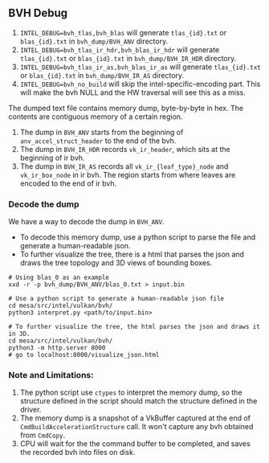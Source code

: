 ## BVH Debug

1. `INTEL_DEBUG=bvh_tlas,bvh_blas` will generate `tlas_{id}.txt` or `blas_{id}.txt` in `bvh_dump/BVH_ANV` directory.
2. `INTEL_DEBUG=bvh_tlas_ir_hdr,bvh_blas_ir_hdr` will generate `tlas_{id}.txt` or `blas_{id}.txt` in `bvh_dump/BVH_IR_HDR` directory.
3. `INTEL_DEBUG=bvh_tlas_ir_as,bvh_blas_ir_as` will generate `tlas_{id}.txt` or `blas_{id}.txt` in `bvh_dump/BVH_IR_AS` directory.
4. `INTEL_DEBUG=bvh_no_build` will skip the intel-specific-encoding part. This will make the bvh NULL and the HW traversal will see this as a miss.

The dumped text file contains memory dump, byte-by-byte in hex. The contents are contiguous memory of a certain region.
1. The dump in `BVH_ANV` starts from the beginning of `anv_accel_struct_header` to the end of the bvh.
2. The dump in `BVH_IR_HDR` records `vk_ir_header`, which sits at the beginning of ir bvh.
3. The dump in `BVH_IR_AS` records all `vk_ir_{leaf_type}_node` and  `vk_ir_box_node` in ir bvh. The region starts from where leaves are encoded to the end of ir bvh.

### Decode the dump

We have a way to decode the dump in `BVH_ANV`.
- To decode this memory dump, use a python script to parse the file and generate a human-readable json.
- To further visualize the tree, there is a html that parses the json and draws the tree topology and 3D views of bounding boxes.

```
# Using blas_0 as an example
xxd -r -p bvh_dump/BVH_ANV/blas_0.txt > input.bin

# Use a python script to generate a human-readable json file
cd mesa/src/intel/vulkan/bvh/
python3 interpret.py <path/to/input.bin>

# To further visualize the tree, the html parses the json and draws it in 3D.
cd mesa/src/intel/vulkan/bvh/
python3 -m http.server 8000
# go to localhost:8000/visualize_json.html

```

### Note and Limitations:
1. The python script use `ctypes` to interpret the memory dump, so the structure defined in the script should match the structure defined in the driver.
2. The memory dump is a snapshot of a VkBuffer captured at the end of `CmdBuildAccelerationStructure` call. It won't capture any bvh obtained from `CmdCopy`.
3. CPU will wait for the the command buffer to be completed, and saves the recorded bvh into files on disk.
